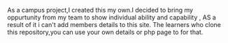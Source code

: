 As a campus project,I created this my own.I decided to bring my oppurtunity from my team to show individual ability and capability ,
AS a result of it i can't add members details to this site.
The learners who clone this repository,you can use your own details or php page to for that.
